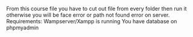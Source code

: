 From this course file you have to cut out file from every folder then run it otherwise you will be face error or path not found error on server.
Requirements:
Wampserver/Xampp is running
You have database on phpmyadmin
